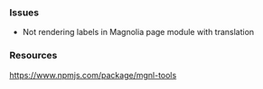 ### Issues
* Not rendering labels in Magnolia page module with translation

### Resources
https://www.npmjs.com/package/mgnl-tools